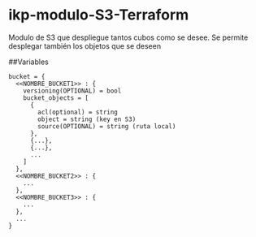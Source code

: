 # ikp-modulo-S3-Terraform

Modulo de S3 que despliegue tantos cubos como se desee. Se permite desplegar también los objetos que se deseen

##Variables
```
bucket = {
  <<NOMBRE_BUCKET1>> : {
    versioning(OPTIONAL) = bool
    bucket_objects = [
      {
        acl(optional) = string
        object = string (key en S3)
        source(OPTIONAL) = string (ruta local)
      },
      {...},
      {...},
      ...
    ]
  },
  <<NOMBRE_BUCKET2>> : {
    ...
  },
  <<NOMBRE_BUCKET3>> : {
    ...
  },
  ...
}
```
